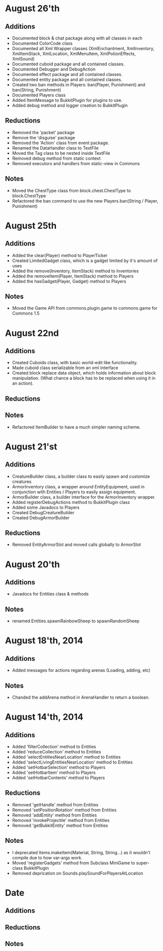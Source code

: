 August 26'th
================

Additions
-----------
- Documented block & chat package along with all classes in each
- Documented ColorCode class
- Documented all Xml Wrapper classes (XmlEnchantment, XmlInventory, XmlItemStack, XmlLocation, XmlMenuItem, XmlPotionEffects, XmlSound)
- Documented cuboid package and all contained classes.
- Documented Debugger and DebugAction
- Documented effect package and all contained classes.
- Documented entity package and all contained classes.
- Created two ban methods in Players: ban(Player, Punishment) and ban(String, Punishment)
- Documented Players class
- Added ItemMessage to BukkitPlugin for plugins to use.
- Added debug method and logger creation to BukkitPlugin

Reductions
-----------
- Removed the 'packet' package
- Remove the 'disguise' package
- Removed the 'Action' class from event package.
- Renamed the DataHandler class to TextFile
- Moved the Tag class to be nested inside TextFile
- Removed debug method from static context
- Removed executors and handlers from static-view in Commons

Notes
-----------
- Moved the ChestType class from block.chest.ChestType to block.ChestType
- Refactored the ban command to use the new Players.ban(String / Player, Punishment)

August 25th
================

Additions
---------
- Added the clear(Player) method to PlayerTicker
- Created LimitedGadget class, which is a gadget limited by it's amount of uses
- Added the remove(Inventory, ItemStack) method to Inventories
- Added the removeItem(Player, ItemStack) method to Players
- Added the hasGadget(Player, Gadget) method to Players

Notes
---------
- Moved the Game API from commons.plugin.game to commons.game for Commons 1.5

August 22nd
================

Additions
---------
- Created Cuboids class, with basic world-edit like functionality.
- Made cuboid class serializable from an xml interface
- Created block replace data object, which holds information about block manipulation. (What chance a block has to be replaced when using it in an action).

Reductions
---------

Notes
---------
- Refactored ItemBuilder to have a much simpler naming scheme.

August 21'st
================

Additions
---------
- CreatureBuilder class, a builder class to easily spawn and customize creatures
- ArmorInventory class, a wrapper around EntityEquipment, used in conjunction with Entities / Players to easily assign equipment.
- ArmorBuilder class, a builder interface for the ArmorInventory wrapper.
- Added registerDebugActions method to BukkitPlugin class
- Added some Javadocs to Players
- Created DebugCreatureBuilder
- Created DebugArmorBuilder

Reductions
---------
- Removed EntityArmorSlot and moved calls globally to ArmorSlot

August 20'th
================

Additions
---------
- Javadocs for Entities class & methods

Notes
---------
- renamed Entities.spawnRainbowSheep to spawnRandomSheep

August 18'th, 2014
================

Additions
---------
- Added messages for actions regarding arenas (Loading, adding, etc)

Notes
---------
- Chanded the addArena method in ArenaHandler to return a boolean.

August 14'th, 2014
==================

Additions
---------
- Added 'filterCollection' method to Entities
- Added 'reduceCollection' method to Entities
- Added 'selectEntitiesNearLocation' method to Entities
- Added 'selectLivingEntitiesNearLocation' method to Entities
- Added 'setHotbarSelection' method to Players
- Added 'setHotbarItem' method to Players
- Added 'setHotbarContents' method to Players

Reductions
---------
- Removed 'getHandle' method from Entities
- Removed 'setPositionRotation' method from Entities
- Removed 'addEntity' method from Entities
- Removed 'invokeProjectile' method from Entities
- Removed 'getBukkitEntity' method from Entities

Notes
---------

- I deprecated Items.makeItem(Material, String, String...) as it wouldn't compile due to how var-args work.
- Moved 'registerGadgets' method from Subclass MiniGame to super-class BukkitPlugin
- Removed deprication on Sounds.playSoundForPlayersAtLocation

Date
================

Additions
---------

Reductions
---------

Notes
---------
